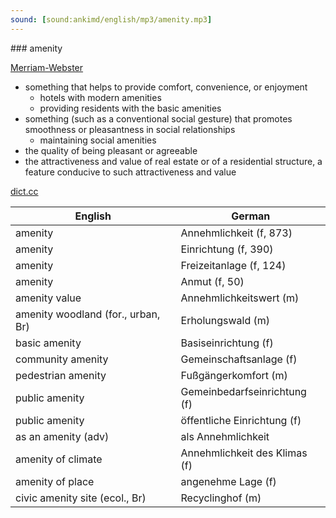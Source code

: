 ```yaml
---
sound: [sound:ankimd/english/mp3/amenity.mp3]
---
```


\### amenity

[Merriam-Webster](https://www.merriam-webster.com/dictionary/amenity)

- something that helps to provide comfort, convenience, or enjoyment
    - hotels with modern amenities
    - providing residents with the basic amenities
- something (such as a conventional social gesture) that promotes smoothness or pleasantness in social relationships
    - maintaining social amenities
- the quality of being pleasant or agreeable
- the attractiveness and value of real estate or of a residential structure, a feature conducive to such attractiveness and value

[dict.cc](https://www.dict.cc/amenity)

| English        | German       |
| -------------- | ------------ |
| amenity | Annehmlichkeit (f, 873) |
| amenity | Einrichtung (f, 390) |
| amenity | Freizeitanlage (f, 124) |
| amenity | Anmut (f, 50) |
| amenity value | Annehmlichkeitswert (m) |
| amenity woodland (for., urban, Br) | Erholungswald (m) |
| basic amenity | Basiseinrichtung (f) |
| community amenity | Gemeinschaftsanlage (f) |
| pedestrian amenity | Fußgängerkomfort (m) |
| public amenity | Gemeinbedarfseinrichtung (f) |
| public amenity | öffentliche Einrichtung (f) |
| as an amenity (adv) | als Annehmlichkeit |
| amenity of climate | Annehmlichkeit des Klimas (f) |
| amenity of place | angenehme Lage (f) |
| civic amenity site <CA site> (ecol., Br) | Recyclinghof (m) |
